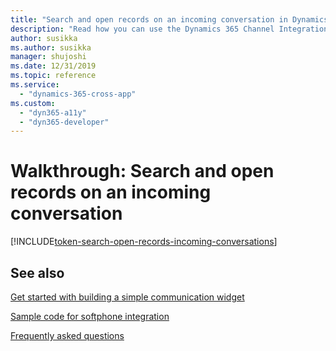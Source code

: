 ```yaml
---
title: "Search and open records on an incoming conversation in Dynamics 365 Channel Integration Framework (CIF) version 2.0 | MicrosoftDocs"
description: "Read how you can use the Dynamics 365 Channel Integration Framework (CIF) version 2.0 APIs to search and open records on an incoming conversation."
author: susikka
ms.author: susikka
manager: shujoshi
ms.date: 12/31/2019
ms.topic: reference
ms.service: 
  - "dynamics-365-cross-app"
ms.custom: 
  - "dyn365-a11y"
  - "dyn365-developer"
---
```

# Walkthrough: Search and open records on an incoming conversation

[!INCLUDE[token-search-open-records-incoming-conversations](../shared/token-search-open-records-incoming-conversations.md)]

## See also

[Get started with building a simple communication widget](../getting-started-simple-widget.md)

[Sample code for softphone integration](../sample-softphone-integration.md)

[Frequently asked questions](../faq-channel-integration-framework.md)
